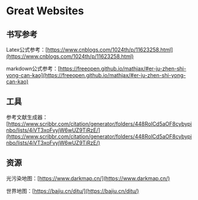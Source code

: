 # Great Websites

## 书写参考
Latex公式参考：[https://www.cnblogs.com/1024th/p/11623258.html](https://www.cnblogs.com/1024th/p/11623258.html)

markdown公式参考：[https://freeopen.github.io/mathjax/#er-ju-zhen-shi-yong-can-kao](https://freeopen.github.io/mathjax/#er-ju-zhen-shi-yong-can-kao)

## 工具
参考文献生成器：[https://www.scribbr.com/citation/generator/folders/448RolCd5aOF8cybypinbo/lists/4iVT3xoFvyjW6wUZ9TiRzE/](https://www.scribbr.com/citation/generator/folders/448RolCd5aOF8cybypinbo/lists/4iVT3xoFvyjW6wUZ9TiRzE/)

## 资源
光污染地图：[https://www.darkmap.cn/](https://www.darkmap.cn/)

世界地图：[https://bajiu.cn/ditu/](https://bajiu.cn/ditu/)